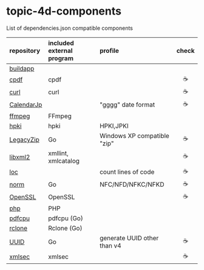 # topic-4d-components
List of dependencies.json compatible components

|repository|included external program|profile|check|
|:-|:-|:-|:-:|
|[buildapp](https://github.com/miyako/buildapp)||||
|[cpdf](https://github.com/miyako/cpdf)|cpdf||☕️|
|[curl](https://github.com/miyako/curl)|curl||☕️|
|[CalendarJp](https://github.com/miyako/CalendarJp)||"gggg" date format|☕️|
|[ffmpeg](https://github.com/miyako/ffmpeg)|FFmpeg|||
|[hpki](https://github.com/miyako/hpki)|hpki|HPKI,JPKI||
|[LegacyZip](https://github.com/miyako/LegacyZip)|Go|Windows XP compatible "zip"|☕️|
|[libxml2](https://github.com/miyako/libxml2)|xmllint, xmlcatalog||☕️|
|[loc](https://github.com/miyako/loc)||count lines of code|☕️|
|[norm](https://github.com/miyako/norm)|Go|NFC/NFD/NFKC/NFKD|☕️|
|[OpenSSL](https://github.com/miyako/OpenSSL)|OpenSSL||☕️|
|[php](https://github.com/miyako/php)|PHP|||
|[pdfcpu](https://github.com/miyako/pdfcpu)|pdfcpu (Go)|||
|[rclone](https://github.com/miyako/rclone)|Rclone (Go)|||
|[UUID](https://github.com/miyako/UUID)|Go|generate UUID other than v4|☕️|
|[xmlsec](https://github.com/miyako/xmlsec)|xmlsec||☕️|
